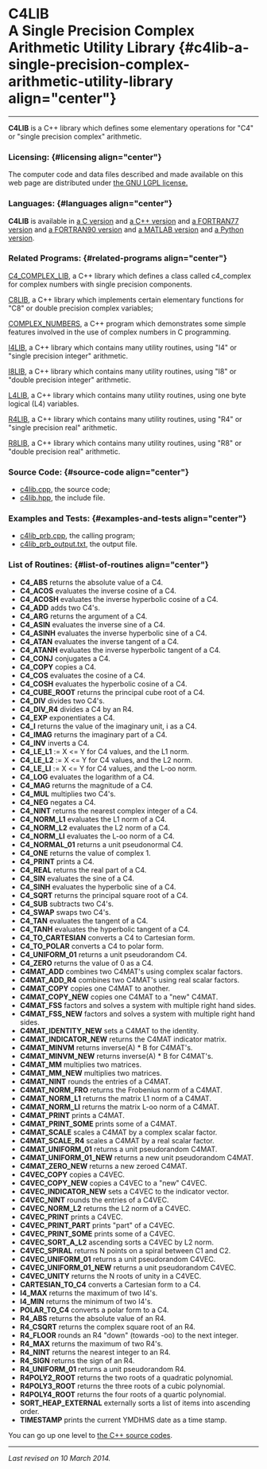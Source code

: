 C4LIB\
A Single Precision Complex Arithmetic Utility Library {#c4lib-a-single-precision-complex-arithmetic-utility-library align="center"}
=====================================================

------------------------------------------------------------------------

**C4LIB** is a C++ library which defines some elementary operations for
"C4" or "single precision complex" arithmetic.

### Licensing: {#licensing align="center"}

The computer code and data files described and made available on this
web page are distributed under [the GNU LGPL
license.](../../txt/gnu_lgpl.txt)

### Languages: {#languages align="center"}

**C4LIB** is available in [a C version](../../c_src/c4lib/c4lib.md)
and [a C++ version](../../master/c4lib/c4lib.md) and [a FORTRAN77
version](../../f77_src/c4lib/c4lib.md) and [a FORTRAN90
version](../../f_src/c4lib/c4lib.md) and [a MATLAB
version](../../m_src/c4lib/c4lib.md) and [a Python
version](../../py_src/c4lib/c4lib.md).

### Related Programs: {#related-programs align="center"}

[C4\_COMPLEX\_LIB](../../master/c4_complex_lib/c4_complex_lib.md), a
C++ library which defines a class called c4\_complex for complex numbers
with single precision components.

[C8LIB](../../master/c8lib/c8lib.md), a C++ library which implements
certain elementary functions for "C8" or double precision complex
variables;

[COMPLEX\_NUMBERS](../../master/complex_numbers/complex_numbers.md),
a C++ program which demonstrates some simple features involved in the
use of complex numbers in C programming.

[I4LIB](../../master/i4lib/i4lib.md), a C++ library which contains
many utility routines, using "I4" or "single precision integer"
arithmetic.

[I8LIB](../../master/i8lib/i8lib.md), a C++ library which contains
many utility routines, using "I8" or "double precision integer"
arithmetic.

[L4LIB](../../master/l4lib/l4lib.md), a C++ library which contains
many utility routines, using one byte logical (L4) variables.

[R4LIB](../../master/r4lib/r4lib.md), a C++ library which contains
many utility routines, using "R4" or "single precision real" arithmetic.

[R8LIB](../../master/r8lib/r8lib.md), a C++ library which contains
many utility routines, using "R8" or "double precision real" arithmetic.

### Source Code: {#source-code align="center"}

-   [c4lib.cpp](c4lib.cpp), the source code;
-   [c4lib.hpp](c4lib.hpp), the include file.

### Examples and Tests: {#examples-and-tests align="center"}

-   [c4lib\_prb.cpp](c4lib_prb.cpp), the calling program;
-   [c4lib\_prb\_output.txt](c4lib_prb_output.txt), the output file.

### List of Routines: {#list-of-routines align="center"}

-   **C4\_ABS** returns the absolute value of a C4.
-   **C4\_ACOS** evaluates the inverse cosine of a C4.
-   **C4\_ACOSH** evaluates the inverse hyperbolic cosine of a C4.
-   **C4\_ADD** adds two C4's.
-   **C4\_ARG** returns the argument of a C4.
-   **C4\_ASIN** evaluates the inverse sine of a C4.
-   **C4\_ASINH** evaluates the inverse hyperbolic sine of a C4.
-   **C4\_ATAN** evaluates the inverse tangent of a C4.
-   **C4\_ATANH** evaluates the inverse hyperbolic tangent of a C4.
-   **C4\_CONJ** conjugates a C4.
-   **C4\_COPY** copies a C4.
-   **C4\_COS** evaluates the cosine of a C4.
-   **C4\_COSH** evaluates the hyperbolic cosine of a C4.
-   **C4\_CUBE\_ROOT** returns the principal cube root of a C4.
-   **C4\_DIV** divides two C4's.
-   **C4\_DIV\_R4** divides a C4 by an R4.
-   **C4\_EXP** exponentiates a C4.
-   **C4\_I** returns the value of the imaginary unit, i as a C4.
-   **C4\_IMAG** returns the imaginary part of a C4.
-   **C4\_INV** inverts a C4.
-   **C4\_LE\_L1** := X &lt;= Y for C4 values, and the L1 norm.
-   **C4\_LE\_L2** := X &lt;= Y for C4 values, and the L2 norm.
-   **C4\_LE\_LI** := X &lt;= Y for C4 values, and the L-oo norm.
-   **C4\_LOG** evaluates the logarithm of a C4.
-   **C4\_MAG** returns the magnitude of a C4.
-   **C4\_MUL** multiplies two C4's.
-   **C4\_NEG** negates a C4.
-   **C4\_NINT** returns the nearest complex integer of a C4.
-   **C4\_NORM\_L1** evaluates the L1 norm of a C4.
-   **C4\_NORM\_L2** evaluates the L2 norm of a C4.
-   **C4\_NORM\_LI** evaluates the L-oo norm of a C4.
-   **C4\_NORMAL\_01** returns a unit pseudonormal C4.
-   **C4\_ONE** returns the value of complex 1.
-   **C4\_PRINT** prints a C4.
-   **C4\_REAL** returns the real part of a C4.
-   **C4\_SIN** evaluates the sine of a C4.
-   **C4\_SINH** evaluates the hyperbolic sine of a C4.
-   **C4\_SQRT** returns the principal square root of a C4.
-   **C4\_SUB** subtracts two C4's.
-   **C4\_SWAP** swaps two C4's.
-   **C4\_TAN** evaluates the tangent of a C4.
-   **C4\_TANH** evaluates the hyperbolic tangent of a C4.
-   **C4\_TO\_CARTESIAN** converts a C4 to Cartesian form.
-   **C4\_TO\_POLAR** converts a C4 to polar form.
-   **C4\_UNIFORM\_01** returns a unit pseudorandom C4.
-   **C4\_ZERO** returns the value of 0 as a C4.
-   **C4MAT\_ADD** combines two C4MAT's using complex scalar factors.
-   **C4MAT\_ADD\_R4** combines two C4MAT's using real scalar factors.
-   **C4MAT\_COPY** copies one C4MAT to another.
-   **C4MAT\_COPY\_NEW** copies one C4MAT to a "new" C4MAT.
-   **C4MAT\_FSS** factors and solves a system with multiple right hand
    sides.
-   **C4MAT\_FSS\_NEW** factors and solves a system with multiple right
    hand sides.
-   **C4MAT\_IDENTITY\_NEW** sets a C4MAT to the identity.
-   **C4MAT\_INDICATOR\_NEW** returns the C4MAT indicator matrix.
-   **C4MAT\_MINVM** returns inverse(A) \* B for C4MAT's.
-   **C4MAT\_MINVM\_NEW** returns inverse(A) \* B for C4MAT's.
-   **C4MAT\_MM** multiplies two matrices.
-   **C4MAT\_MM\_NEW** multiplies two matrices.
-   **C4MAT\_NINT** rounds the entries of a C4MAT.
-   **C4MAT\_NORM\_FRO** returns the Frobenius norm of a C4MAT.
-   **C4MAT\_NORM\_L1** returns the matrix L1 norm of a C4MAT.
-   **C4MAT\_NORM\_LI** returns the matrix L-oo norm of a C4MAT.
-   **C4MAT\_PRINT** prints a C4MAT.
-   **C4MAT\_PRINT\_SOME** prints some of a C4MAT.
-   **C4MAT\_SCALE** scales a C4MAT by a complex scalar factor.
-   **C4MAT\_SCALE\_R4** scales a C4MAT by a real scalar factor.
-   **C4MAT\_UNIFORM\_01** returns a unit pseudorandom C4MAT.
-   **C4MAT\_UNIFORM\_01\_NEW** returns a new unit pseudorandom C4MAT.
-   **C4MAT\_ZERO\_NEW** returns a new zeroed C4MAT.
-   **C4VEC\_COPY** copies a C4VEC.
-   **C4VEC\_COPY\_NEW** copies a C4VEC to a "new" C4VEC.
-   **C4VEC\_INDICATOR\_NEW** sets a C4VEC to the indicator vector.
-   **C4VEC\_NINT** rounds the entries of a C4VEC.
-   **C4VEC\_NORM\_L2** returns the L2 norm of a C4VEC.
-   **C4VEC\_PRINT** prints a C4VEC.
-   **C4VEC\_PRINT\_PART** prints "part" of a C4VEC.
-   **C4VEC\_PRINT\_SOME** prints some of a C4VEC.
-   **C4VEC\_SORT\_A\_L2** ascending sorts a C4VEC by L2 norm.
-   **C4VEC\_SPIRAL** returns N points on a spiral between C1 and C2.
-   **C4VEC\_UNIFORM\_01** returns a unit pseudorandom C4VEC.
-   **C4VEC\_UNIFORM\_01\_NEW** returns a unit pseudorandom C4VEC.
-   **C4VEC\_UNITY** returns the N roots of unity in a C4VEC.
-   **CARTESIAN\_TO\_C4** converts a Cartesian form to a C4.
-   **I4\_MAX** returns the maximum of two I4's.
-   **I4\_MIN** returns the minimum of two I4's.
-   **POLAR\_TO\_C4** converts a polar form to a C4.
-   **R4\_ABS** returns the absolute value of an R4.
-   **R4\_CSQRT** returns the complex square root of an R4.
-   **R4\_FLOOR** rounds an R4 "down" (towards -oo) to the next integer.
-   **R4\_MAX** returns the maximum of two R4's.
-   **R4\_NINT** returns the nearest integer to an R4.
-   **R4\_SIGN** returns the sign of an R4.
-   **R4\_UNIFORM\_01** returns a unit pseudorandom R4.
-   **R4POLY2\_ROOT** returns the two roots of a quadratic polynomial.
-   **R4POLY3\_ROOT** returns the three roots of a cubic polynomial.
-   **R4POLY4\_ROOT** returns the four roots of a quartic polynomial.
-   **SORT\_HEAP\_EXTERNAL** externally sorts a list of items into
    ascending order.
-   **TIMESTAMP** prints the current YMDHMS date as a time stamp.

You can go up one level to [the C++ source codes](../cpp_src.md).

------------------------------------------------------------------------

*Last revised on 10 March 2014.*
